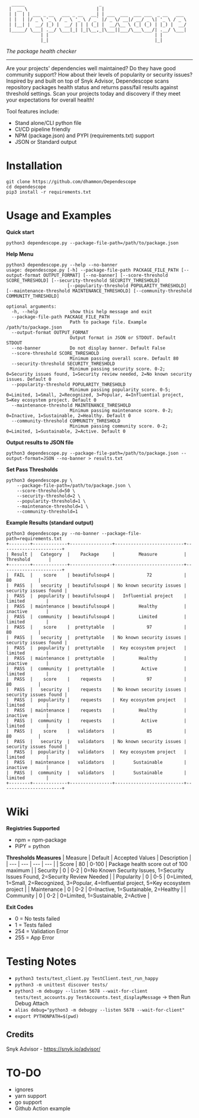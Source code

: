```
  _____                            _                                
 |  __ \                          | |                               
 | |  | | ___ _ __   ___ _ __   __| | ___  ___  ___ ___  _ __   ___ 
 | |  | |/ _ \ '_ \ / _ \ '_ \ / _` |/ _ \/ __|/ __/ _ \| '_ \ / _ \
 | |__| |  __/ |_) |  __/ | | | (_| |  __/\__ \ (_| (_) | |_) |  __/
 |_____/ \___| .__/ \___|_| |_|\__,_|\___||___/\___\___/| .__/ \___|
             | |                                        | |         
             |_|                                        |_|         
```

*The package health checker*

----
Are your projects' dependencies well maintained?  Do they have good community support?  How about their levels of popularity or security issues? Inspired by and built on top of Snyk Advisor, Dependescope scans repository packages health status and returns pass/fail results against threshold settings.  Scan your projects today and discovery if they meet your expectations for overall health!

Tool features include:
- Stand alone/CLI python file
- CI/CD pipeline friendly
- NPM (package.json) and PYPI (requirements.txt) support
- JSON or Standard output

# Installation
```
git clone https://github.com/dhammon/Dependescope
cd dependescope
pip3 install -r requirements.txt
```

# Usage and Examples
**Quick start**
```
python3 dependescope.py --package-file-path=/path/to/package.json
```

**Help Menu**
```
python3 dependescope.py --help --no-banner
usage: dependescope.py [-h] --package-file-path PACKAGE_FILE_PATH [--output-format OUTPUT_FORMAT] [--no-banner] [--score-threshold SCORE_THRESHOLD] [--security-threshold SECURITY_THRESHOLD]
                       [--popularity-threshold POPULARITY_THRESHOLD] [--maintenance-threshold MAINTENANCE_THRESHOLD] [--community-threshold COMMUNITY_THRESHOLD]

optional arguments:
  -h, --help            show this help message and exit
  --package-file-path PACKAGE_FILE_PATH
                        Path to package file. Example /path/to/package.json
  --output-format OUTPUT_FORMAT
                        Output format in JSON or STDOUT. Default STDOUT
  --no-banner           Do not display banner. Default False
  --score-threshold SCORE_THRESHOLD
                        Minimum passing overall score. Default 80
  --security-threshold SECURITY_THRESHOLD
                        Minimum passing security score. 0-2; 0=Security issues found, 1=Security review needed, 2=No known security issues. Default 0
  --popularity-threshold POPULARITY_THRESHOLD
                        Minimum passing popularity score. 0-5; 0=Limited, 1=Small, 2=Recognized, 3=Popular, 4=Influential project, 5=Key ecosystem project. Default 0
  --maintenance-threshold MAINTENANCE_THRESHOLD
                        Minimum passing maintenance score. 0-2; 0=Inactive, 1=Sustainable, 2=Healthy. Default 0
  --community-threshold COMMUNITY_THRESHOLD
                        Minimum passing community score. 0-2; 0=Limited, 1=Sustainable, 2=Active. Default 0
```

**Output results to JSON file**
```
python3 dependescope.py --package-file-path=/path/to/package.json --output-format=JSON --no-banner > results.txt
```

**Set Pass Thresholds**
```
python3 dependescope.py \
    --package-file-path=/path/to/package.json \
    --score-threshold=50 \
    --security-threshold=2 \
    --popularity-threshold=1 \
    --maintenance-threshold=1 \
    --community-threshold=1
```

**Example Results (standard output)**
```
python3 dependescope.py --no-banner --package-file-path=requirements.txt 
+--------+-------------+----------------+--------------------------+-----------------------+
| Result |   Category  |    Package     |         Measure          |       Threshold       |
+--------+-------------+----------------+--------------------------+-----------------------+
|  FAIL  |    score    | beautifulsoup4 |            72            |           80          |
|  PASS  |   security  | beautifulsoup4 | No known security issues | security issues found |
|  PASS  |  popularity | beautifulsoup4 |   Influential project    |        limited        |
|  PASS  | maintenance | beautifulsoup4 |         Healthy          |        inactive       |
|  PASS  |  community  | beautifulsoup4 |         Limited          |        limited        |
|  PASS  |    score    |  prettytable   |            97            |           80          |
|  PASS  |   security  |  prettytable   | No known security issues | security issues found |
|  PASS  |  popularity |  prettytable   |  Key ecosystem project   |        limited        |
|  PASS  | maintenance |  prettytable   |         Healthy          |        inactive       |
|  PASS  |  community  |  prettytable   |          Active          |        limited        |
|  PASS  |    score    |    requests    |            97            |           80          |
|  PASS  |   security  |    requests    | No known security issues | security issues found |
|  PASS  |  popularity |    requests    |  Key ecosystem project   |        limited        |
|  PASS  | maintenance |    requests    |         Healthy          |        inactive       |
|  PASS  |  community  |    requests    |          Active          |        limited        |
|  PASS  |    score    |   validators   |            85            |           80          |
|  PASS  |   security  |   validators   | No known security issues | security issues found |
|  PASS  |  popularity |   validators   |  Key ecosystem project   |        limited        |
|  PASS  | maintenance |   validators   |       Sustainable        |        inactive       |
|  PASS  |  community  |   validators   |       Sustainable        |        limited        |
+--------+-------------+----------------+--------------------------+-----------------------+
```

# Wiki

**Registries Supported**
- npm = npm-package
- PiPY = python

**Thresholds Measures**
| Measure | Default | Accepted Values | Description |
| --- | --- | --- | --- |
| Score | 80 | 0-100 | Package health score out of 100 maximum |
| Security | 0 | 0-2 | 0=No Known Security Issues, 1=Security Issues Found, 2=Security Review Needed |
| Popularity | 0 | 0-5 | 0=Limited, 1=Small, 2=Recognized, 3=Popular, 4=Influential project, 5=Key ecosystem project |
| Maintenance | 0 | 0-2 | 0=Inactive, 1=Sustainable, 2=Healthy |
| Community | 0 | 0-2 | 0=Limited, 1=Sustainable, 2=Active |


**Exit Codes**
- 0 = No tests failed
- 1 = Tests failed
- 254 = Validation Error
- 255 = App Error

# Testing Notes
- `python3 tests/test_client.py TestClient.test_run_happy` 
- `python3 -m unittest discover tests/`
- `python3 -m debugpy --listen 5678 --wait-for-client tests/test_accounts.py TestAccounts.test_displayMessage` -> then Run Debug Attach
- `alias debug="python3 -m debugpy --listen 5678 --wait-for-client"`
- `export PYTHONPATH=$(pwd)`

## Credits
Snyk Advisor - https://snyk.io/advisor/

# TO-DO
- ignores
- yarn support
- go support
- Github Action example